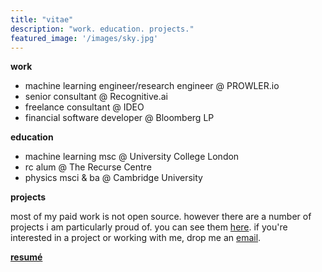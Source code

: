 ```yaml
---
title: "vitae"
description: "work. education. projects."
featured_image: '/images/sky.jpg'
---
```


**work** 

* machine learning engineer/research engineer @ PROWLER.io
* senior consultant @ Recognitive.ai
* freelance consultant @ IDEO
* financial software developer @ Bloomberg LP

**education**

* machine learning msc @ University College London
* rc alum @ The Recurse Centre
* physics msci & ba @ Cambridge University


**projects**

most of my paid work is not open source. however there are a number of projects i am particularly proud of. you can see them [here](../projects). if you're interested in a project or working with me, drop me an [email](../contact).

<!-- **[full resumé](/pdfs/ERICHAMBRO_DEC2018.pdf)** | 
**[one page](/pdfs/ERICHAMBRO_DEC2018.pdf)** -->
**[resumé](/pdfs/ERICHAMBRO_MAR2020.pdf)**
